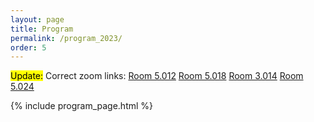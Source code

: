 ```yaml
---
layout: page
title: Program
permalink: /program_2023/
order: 5
---
```


<mark>Update:</mark>
Correct zoom links:
[Room 5.012](https//escp-eu.zoom.us/j/92295306975?pwd=WW9NcGhVWVY3WHViS3V4MGJhcldrdz09)
[Room 5.018](https://escp-eu.zoom.us/j/94062511641?pwd=Q1ZSMzZMSktwbCtsRUJ3MEFmU0l3QT09)
[Room 3.014](https://escp-eu.zoom.us/j/94176362946?pwd=TUR6WGhHMUN0TUtXUm8wN3VaMGpxZz09)
[Room 5.024](https://escp-eu.zoom.us/j/95770480705?pwd=NGZUa0FZUkdaN3NQZXY5RUpLeEJEZz09)


{% include program_page.html %}
